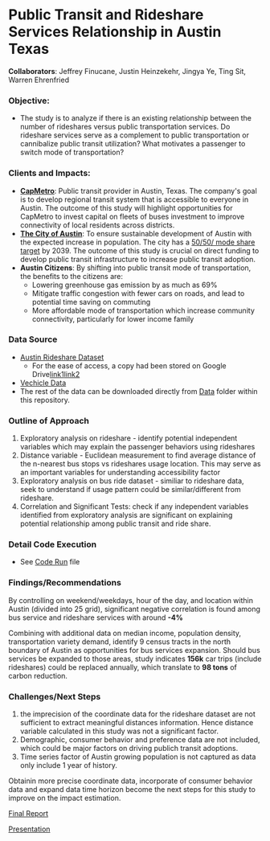 # Public Transit and Rideshare Services Relationship in Austin Texas
 
**Collaborators**: Jeffrey Finucane, Justin Heinzekehr, Jingya Ye, Ting Sit, Warren Ehrenfried
 
 ### Objective:
 
- The study is to analyze if there is an existing relationship between the number of rideshares versus public transportation services. Do rideshare services serve as a complement to public transportation or cannibalize public transit utilization? What motivates a passenger to switch mode of transportation?

### Clients and Impacts:

- [**CapMetro**](https://capmetro.org/): Public transit provider in Austin, Texas. The company's goal is to develop regional transit system that is accessible to everyone in Austin. The outcome of this study will highlight opportunities for CapMetro to invest capital on fleets of buses investment to improve connectivity of local residents across districts.
- [**The City of Austin**](https://www.austintexas.gov/): To ensure sustainable development of Austin with the expected increase in population. The city has a [50/50/ mode share target](https://data.austintexas.gov/stories/s/M-A-1-Percent-split-of-modes-based-on-commute-to-w/hm3r-8jfy/) by 2039. The outcome of this study is crucial on direct funding to develop public transit infrastructure to increase public transit adoption.
- **Austin Citizens**: By shifting into public transit mode of transportation, the benefits to the citizens are:
    - Lowering greenhouse gas emission by as much as 69%
    - Mitigate traffic congestion with fewer cars on roads, and lead to potential time saving on commuting
    - More affordable mode of transportation which increase community connectivity, particularly for lower income family
    
### Data Source

- [Austin Rideshare Dataset](https://data.world/andytryba/rideaustin)
    - For the ease of access, a copy had been stored on Google Drive[link1](https://drive.google.com/file/d/1So7yjkI9CH5lsOSpNEBhnbv1dQ9Y9wyn/view?usp=sharing)[link2](https://drive.google.com/file/d/1ZBCS-ZanrbCJDVKR1r4uJJP4DwThBwt_/view?usp=sharing)
- [Vechicle Data](https://drive.google.com/file/d/1muf-yYBPGps-2Wtx2v2qN_XtecUi6VgL/view?usp=sharing)
- The rest of the data can be downloaded directly from [Data](https://github.com/tingmsit/public_transit/tree/main/Data) folder within this repository.

### Outline of Approach

1. Exploratory analysis on rideshare - identify potential independent variables which may explain the passenger behaviors using rideshares
2. Distance variable - Euclidean measurement to find average distance of the n-nearest bus stops vs rideshares usage location. This may serve as an important variables for understanding accessibility factor
3. Exploratory analysis on bus ride dataset - similiar to rideshare data, seek to understand if usage pattern could be similar/different from rideshare.
4. Correlation and Significant Tests: check if any independent variables identified from exploratory analysis are significant on explaining potential relationship among public transit and ride share.

### Detail Code Execution
- See [Code Run](https://github.com/tingmsit/public_transit/blob/main/Final%20Code/code_run.Rmd) file


### Findings/Recommendations

By controlling on weekend/weekdays, hour of the day, and location within Austin (divided into 25 grid), significant negative correlation is found among bus service and rideshare services with around **-4%**

Combining with additional data on median income, population density, transportation variety demand, identify 9 census tracts in the north boundary of Austin as opportunities for bus services expansion. Should bus services be expanded to those areas, study indicates **156k** car trips (include rideshares) could be replaced annually, which translate to **98 tons** of carbon reduction.

### Challenges/Next Steps

1. the imprecision of the coordinate data for the rideshare dataset are not sufficient to extract meaningful distances information. Hence distance variable calculated in this study was not a significant factor.
2. Demographic, consumer behavior and preference data are not included, which could be major factors on driving publich transit adoptions.
3. Time series factor of Austin growing population is not captured as data only include 1 year of history.

Obtainin more precise coordinate data, incorporate of consumer behavior data and expand data time horizon become the next steps for this study to improve on the impact estimation.

[Final Report](https://github.com/tingmsit/public_transit/blob/main/Final%20Report/Final%20Project%20Report.pdf)

[Presentation](https://github.com/tingmsit/public_transit/blob/main/Final%20Presentation%20Slides/Presentation_pdf.pdf)